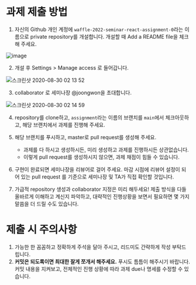 # 과제 제출 방법

1. 자신의 Github 개인 계정에 `waffle-2022-seminar-react-assignment-0`라는 이름으로
   private repository를 개설합니다. 개설할 때 Add a README file을 체크해 주세요.

![image](https://user-images.githubusercontent.com/39977696/131165209-a6da208f-e12c-4e74-9d45-321916ded169.png)

2. 개설 후 Settings > Manage access 로 들어갑니다.

![스크린샷 2020-08-30 02 13 52](https://user-images.githubusercontent.com/35535636/91642567-5eb9fe00-ea67-11ea-9382-89fcce03be70.png)

3. collaborator 로 세미나장 @joongwon을 초대합니다.

![스크린샷 2020-08-30 02 14 59](https://user-images.githubusercontent.com/35535636/91642588-87da8e80-ea67-11ea-9d5a-60a3596463c9.png)

4. repository를 clone하고, `assignment`라는 이름의 브랜치를 `main`에서 체크아웃하고, 해당 브랜치에서 과제를 진행해 주세요.

5. 해당 브랜치를 푸시하고, master로 pull request를 생성해 주세요.
    - 과제를 다 하시고 생성하시든, 미리 생성하고 과제를 진행하시든 상관없습니다.
    - 이렇게 pull request를 생성하시지 않으면, 과제 채점이 힘들 수 있습니다.

6. 구현이 완료되면 세미나장을 리뷰어로 걸어 주세요. 마감 시점에 리뷰어 설정이 되어 있는
   pull request 를 기준으로 세미나장 및 TA가 직접 확인할 것입니다.

7. 가급적 repository 생성과 collaborator 지정은 미리 해두세요! 제출 방식을 다들
   올바르게 이해하고 계신지 파악하고, 대략적인 진행상황을 보면서 필요하면 몇 가지 말씀을 더 드릴 수도 있습니다.

# 제출 시 주의사항

1. 가능한 한 꼼꼼하고 정확하게 주석을 달아 주시고, 리드미도 간략하게 작성 부탁드립니다.
2. **커밋은 되도록이면 최대한 잘게 쪼개서 해주세요.** 푸시도 틈틈이 해주시기 바랍니다.
   커밋 내용을 지켜보고, 전체적인 진행 상황에 따라 과제 due나 명세를 수정할 수 있습니다.
